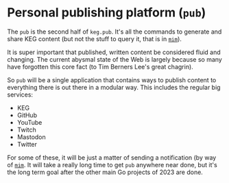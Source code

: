 # Personal publishing platform (`pub`)

The `pub` is the second half of `keg.pub`. It's all the commands to generate and share KEG content (but not the stuff to query it, that is in [`mim`](../1955)).

It is super important that published, written content be considered fluid and changing. The current abysmal state of the Web is largely because so many have forgotten this core fact (to Tim Berners Lee's great chagrin).

So `pub` will be a single application that contains ways to publish content to everything there is out there in a modular way. This includes the regular big services:

* KEG
* GitHub
* YouTube
* Twitch
* Mastodon
* Twitter

For some of these, it will be just a matter of sending a notification (by way of [`mim`](../1955). It will take a really long time to get `pub` anywhere near done, but it's the long term goal after the other main Go projects of 2023 are done.
